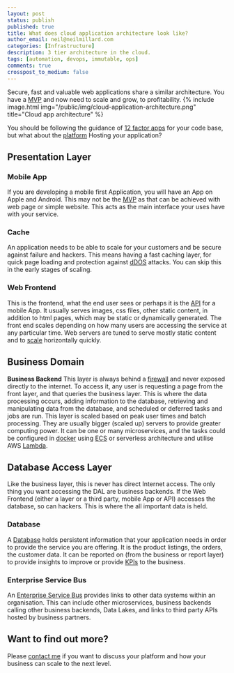 ```yaml
---
layout: post
status: publish
published: true
title: What does cloud application architecture look like?
author_email: neil@neilmillard.com
categories: [Infrastructure]
description: 3 tier architecture in the cloud.
tags: [automation, devops, immutable, ops]
comments: true
crosspost_to_medium: false
---
```

Secure, fast and valuable web applications share a similar architecture.
You have a [MVP](/glossary/index.html#MVP) and now need to scale and grow, to profitability.
{% include image.html
img="/public/img/cloud-application-architecture.png"
title="Cloud app architecture" %}

You should be following the guidance of [12 factor apps](/2021/04/09/is-12-factor-still-relevant.html) for your code
base, but what about the [platform](/glossary/index.html#Platform) Hosting your application?

## Presentation Layer
### **Mobile App**
If you are developing a mobile first Application, you will have an App on Apple and Android. This may not be the
[MVP](/glossary/index.html#MVP) as that can be achieved with web page or simple website. This acts as the main interface
your uses have with your service.

### **Cache**
An application needs to be able to scale for your customers and be secure against failure and hackers.
This means having a fast caching layer, for quick page loading and protection against [dDOS](/glossary/index.html#dDOS)
attacks. You can skip this in the early stages of scaling.

### **Web Frontend**
This is the frontend, what the end user sees or perhaps it is the [API](/glossary/index.html#API) for a mobile App. It usually
serves images, css files, other static content, in addition to html pages, which may be static or dynamically generated.
The front end scales depending on how many users are accessing the service at any particular time. Web servers are tuned
to serve mostly static content and to [scale](/glossary/index.html#Scaling) horizontally quickly.

## Business Domain
**Business Backend**
This layer is always behind a [firewall](/glossary/index.html#Firewall) and never exposed directly to the internet.
To access it, any user is requesting a page from the front layer, and that queries the business layer. This is where the
data processing occurs, adding information to the database, retrieving and manipulating data from the database, and
scheduled or deferred tasks and jobs are run. This layer is scaled based on peak user times and batch processing. They
are usually bigger (scaled up) servers to provide greater computing power.
It can be one or many microservices, and the tasks could be configured in [docker](/glossary/index.html#Docker) using
[ECS](/glossary/index.html#ECS) or serverless architecture and utilise AWS [Lambda](/glossary/index.html#Lambda).

## Database Access Layer
Like the business layer, this is never has direct Internet access. The only thing you want accessing the DAL are
business backends. If the Web Frontend (either a layer or a third party, mobile App or API) accesses
the database, so can hackers.
This is where the all important data is held.

### **Database**
A [Database](/glossary/index.html#Database) holds persistent information that your application
needs in order to provide the service you are offering. It is the product listings, the orders, the customer data.
It can be reported on (from the business or report layer) to provide insights to improve or provide
[KPIs](/glossary/index.html#KPI) to the business.

### **Enterprise Service Bus**
An [Enterprise Service Bus](/glossary/index.html#ESB) provides links to other data systems within an organisation.
This can include other microservices, business backends calling other business backends, Data Lakes, and links to
third party APIs hosted by business partners.

## Want to find out more?
Please [contact me](/contact/index.html) if you want to discuss your platform and how your business can scale to the next level.


